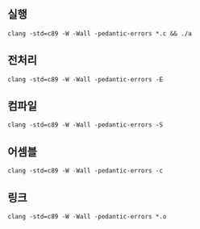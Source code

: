 ## 실행

`clang -std=c89 -W -Wall -pedantic-errors *.c && ./a`

## 전처리

`clang -std=c89 -W -Wall -pedantic-errors -E`

## 컴파일

`clang -std=c89 -W -Wall -pedantic-errors -S`

## 어셈블

`clang -std=c89 -W -Wall -pedantic-errors -c`

## 링크

`clang -std=c89 -W -Wall -pedantic-errors *.o`
